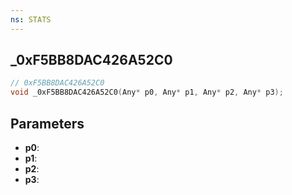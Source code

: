 ```yaml
---
ns: STATS
---
```

## _0xF5BB8DAC426A52C0

```c
// 0xF5BB8DAC426A52C0
void _0xF5BB8DAC426A52C0(Any* p0, Any* p1, Any* p2, Any* p3);
```


## Parameters
* **p0**: 
* **p1**: 
* **p2**: 
* **p3**: 

